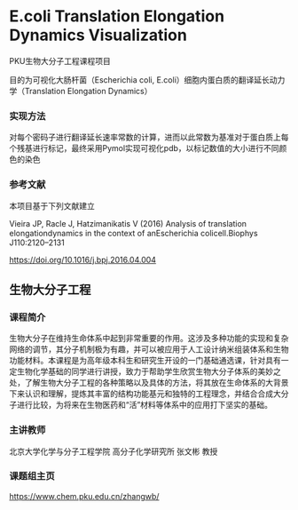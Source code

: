 # E.coli Translation Elongation Dynamics Visualization

PKU生物大分子工程课程项目

目的为可视化大肠杆菌（Escherichia coli, E.coli）细胞内蛋白质的翻译延长动力学（Translation Elongation Dynamics）

### 实现方法
对每个密码子进行翻译延长速率常数的计算，进而以此常数为基准对于蛋白质上每个残基进行标记，最终采用Pymol实现可视化pdb，以标记数值的大小进行不同颜色的染色

### 参考文献
本项目基于下列文献建立

Vieira JP, Racle J, Hatzimanikatis V (2016) Analysis of translation elongationdynamics in the context of anEscherichia colicell.Biophys J110:2120–2131

https://doi.org/10.1016/j.bpj.2016.04.004

## 生物大分子工程

### 课程简介
生物大分子在维持生命体系中起到非常重要的作用。这涉及多种功能的实现和复杂网络的调节，其分子机制极为有趣，并可以被应用于人工设计纳米组装体系和生物功能材料。本课程是为高年级本科生和研究生开设的一门基础通选课，针对具有一定生物化学基础的同学进行讲授，致力于帮助学生欣赏生物大分子体系的美妙之处，了解生物大分子工程的各种策略以及具体的方法，将其放在生命体系的大背景下来认识和理解，提炼其丰富的结构功能基元和独特的工程理念，并结合合成大分子进行比较，为将来在生物医药和“活”材料等体系中的应用打下坚实的基础。

### 主讲教师
北京大学化学与分子工程学院 高分子化学研究所 张文彬 教授

### 课题组主页
https://www.chem.pku.edu.cn/zhangwb/